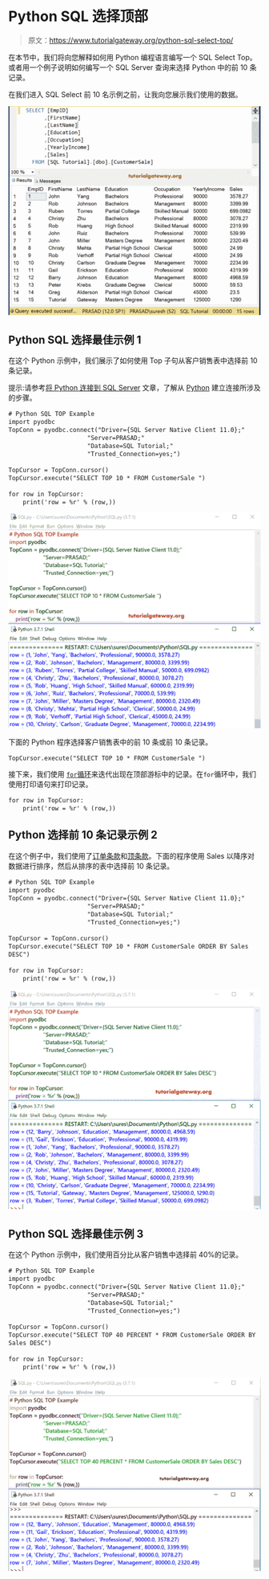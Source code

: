# Python SQL 选择顶部

> 原文：<https://www.tutorialgateway.org/python-sql-select-top/>

在本节中，我们将向您解释如何用 Python 编程语言编写一个 SQL Select Top。或者用一个例子说明如何编写一个 SQL Server 查询来选择 Python 中的前 10 条记录。

在我们进入 SQL Select 前 10 名示例之前，让我向您展示我们使用的数据。

![Python SQL Select Top Example 1](img/597e7f7032eb6da3b946fc680699fd13.png)

## Python SQL 选择最佳示例 1

在这个 Python 示例中，我们展示了如何使用 Top 子句从客户销售表中选择前 10 条记录。

提示:请参考[将 Python 连接到 SQL Server](https://www.tutorialgateway.org/connect-python-and-sql-server/) 文章，了解从 [Python](https://www.tutorialgateway.org/python-tutorial/) 建立连接所涉及的步骤。

```
# Python SQL TOP Example
import pyodbc
TopConn = pyodbc.connect("Driver={SQL Server Native Client 11.0};"
                      "Server=PRASAD;"
                      "Database=SQL Tutorial;"
                      "Trusted_Connection=yes;")

TopCursor = TopConn.cursor()
TopCursor.execute("SELECT TOP 10 * FROM CustomerSale ")

for row in TopCursor:
    print('row = %r' % (row,))
```

![Python SQL Select Top Example 2](img/06062fdb6e902e9b439e8f84bca0c237.png)

下面的 Python 程序选择客户销售表中的前 10 条或前 10 条记录。

```
TopCursor.execute("SELECT TOP 10 * FROM CustomerSale ")
```

接下来，我们使用 [`for`循环](https://www.tutorialgateway.org/python-for-loop/)来迭代出现在顶部游标中的记录。在`for`循环中，我们使用打印语句来打印记录。

```
for row in TopCursor:    
    print('row = %r' % (row,))
```

## Python 选择前 10 条记录示例 2

在这个例子中，我们使用了[订单条款](https://www.tutorialgateway.org/sql-order-by-clause/)和[顶条款](https://www.tutorialgateway.org/sql-top-clause/)。下面的程序使用 Sales 以降序对数据进行排序，然后从排序的表中选择前 10 条记录。

```
# Python SQL TOP Example
import pyodbc
TopConn = pyodbc.connect("Driver={SQL Server Native Client 11.0};"
                      "Server=PRASAD;"
                      "Database=SQL Tutorial;"
                      "Trusted_Connection=yes;")

TopCursor = TopConn.cursor()
TopCursor.execute("SELECT TOP 10 * FROM CustomerSale ORDER BY Sales DESC")

for row in TopCursor:
    print('row = %r' % (row,))
```

![Python SQL Select Top Example 3](img/306bc11ec4bce01841a646f5c0b705fb.png)

## Python SQL 选择最佳示例 3

在这个 Python 示例中，我们使用百分比从客户销售中选择前 40%的记录。

```
# Python SQL TOP Example
import pyodbc
TopConn = pyodbc.connect("Driver={SQL Server Native Client 11.0};"
                      "Server=PRASAD;"
                      "Database=SQL Tutorial;"
                      "Trusted_Connection=yes;")

TopCursor = TopConn.cursor()
TopCursor.execute("SELECT TOP 40 PERCENT * FROM CustomerSale ORDER BY Sales DESC")

for row in TopCursor:
    print('row = %r' % (row,))
```

![Python SQL Select Top Example 4](img/6d7b9662e01abf84b29bb4319acda09a.png)